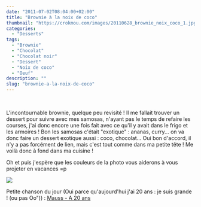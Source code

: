 ```yaml
---
date: "2011-07-02T08:04:00+02:00"
title: "Brownie à la noix de coco"
thumbnail: "https://crokmou.com/images/20110628_brownie_noix_coco_1.jpg"
categories:
  - "Desserts"
tags:
  - "Brownie"
  - "Chocolat"
  - "Chocolat noir"
  - "Dessert"
  - "Noix de coco"
  - "Oeuf"
description: ""
slug: "brownie-a-la-noix-de-coco"
---
```


 

L'incontournable brownie, quelque peu revisité ! Il me fallait trouver un dessert pour suivre avec mes samosas, n'ayant pas le temps de refaire les courses, j'ai donc encore une fois fait avec ce qu'il y avait dans le frigo et les armoires ! Bon les samosas c'était "exotique" : ananas, curry... on va donc faire un dessert exotique aussi : coco, chocolat... Oui bon d'accord, il n'y a pas forcément de lien, mais c'est tout comme dans ma petite tête ! Me voilà donc à fond dans ma cuisine !

Oh et puis j'espère que les couleurs de la photo vous aiderons à vous projeter en vacances =p<a name="more"></a>

[![](http://3.bp.blogspot.com/-8WA7xppE79Q/TsFniFXm00I/AAAAAAAABIg/f9dg95jMOUc/s1600/Brownie+noix+de+coco.jpg)](http://3.bp.blogspot.com/-8WA7xppE79Q/TsFniFXm00I/AAAAAAAABIg/f9dg95jMOUc/s1600/Brownie+noix+de+coco.jpg)

Petite chanson du jour (Oui parce qu'aujourd'hui j'ai 20 ans : je suis grande ! (ou pas Oo")) : [Mauss - A 20 ans](http://www.youtube.com/watch?v=MwuOnD75tGA)